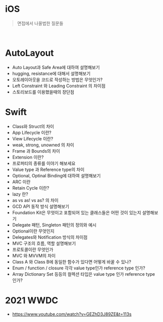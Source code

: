 # iOS

> 면접에서 나올법한 질문들




</br>

# AutoLayout
* Auto Layout과 Safe Area에 대하여 설명해보기
* hugging, resistance에 대해서 설명해보기
* 오토레이아웃을 코드로 작성하는 방법은 무엇인가?
* Left Constraint 와 Leading Constraint 의 차이점
* 스토리보드를 이용했을때의 장단점

# Swift
* Class와 Struct의 차이
* App Lifecycle 이란?
* View Lifecycle 이란?
* weak, strong, unowned 의 차이
* Frame 과 Bounds의 차이
* Extension 이란?
* 프로퍼티의 종류를 이야기 해보세요
* Value type 과 Reference type의 차이
* Optional, Optinal Binding에 대하여 설명해보기
* ARC 이란
* Retain Cycle 이란?
* lazy 란?
* as vs as! vs as? 의 차이
* GCD API 동작 방식 설명해보기
* Foundation Kit은 무엇이고 포함되어 있는 클래스들은 어떤 것이 있는지 설명해보기
* Delegate 패턴, Singleton 패턴의 정의와 예시
* Optional이란 무엇인지
* Delegates와 Notification 방식의 차이점
* MVC 구조의 흐름, 역할 설명해보기
* 프로토콜이란 무엇인가
* MVC 와 MVVM의 차이
* Class A 와 Class B에 동일한 함수가 있다면 어떻게 바꿀 수 있나?
* Enum / function / closure 각각 value type인가 reference type 인가?
* Array Dictionary Set 등등의 컬렉션 타입은 value type 인가 reference type 인가?


# 2021 WWDC
* https://www.youtube.com/watch?v=GEZhD3J89ZE&t=113s

